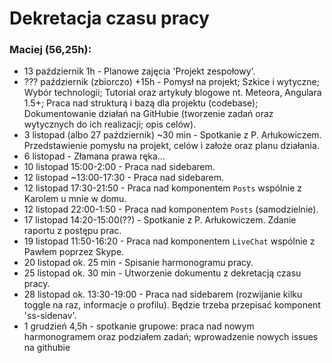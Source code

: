 # Dekretacja czasu pracy

### Maciej (56,25h):
- 13 październik 1h - Planowe zajęcia 'Projekt zespołowy'.
- ??? październik (zbiorczo) +15h - Pomysł na projekt; Szkice i wytyczne; Wybór technologii; Tutorial oraz artykuły blogowe nt. Meteora, Angulara 1.5+; Praca nad strukturą i bazą dla projektu (codebase); Dokumentowanie działań na GitHubie (tworzenie zadań oraz wytycznych do ich realizacji; opis celów).
- 3 listopad (albo 27 październik) ~30 min - Spotkanie z P. Arłukowiczem. Przedstawienie pomysłu na projekt, celów i założe oraz planu działania.
- 6 listopad - Złamana prawa ręka...
- 10 listopad 15:00-2:00 - Praca nad sidebarem.
- 12 listopad ~13:00-17:30 - Praca nad sidebarem.
- 12 listopad 17:30-21:50 - Praca nad komponentem `Posts` wspólnie z Karolem u mnie w domu.
- 12 listopad 22:00-1:50 - Praca nad komponentem `Posts` (samodzielnie).
- 17 listopad 14:20-15:00(??) - Spotkanie z P. Arłukowiczem. Zdanie raportu z postępu prac.
- 19 listopad 11:50-16:20 - Praca nad komponentem `LiveChat` wspólnie z Pawłem poprzez Skype.
- 20 listopad ok. 25 min - Spisanie harmonogramu pracy.
- 25 listopad ok. 30 min - Utworzenie dokumentu z dekretacją czasu pracy.
- 28 listopad ok. 13:30-19:00 - Praca nad sidebarem (rozwijanie kilku toggle na raz, informacje o profilu). Będzie trzeba przepisać komponent 'ss-sidenav'.
- 1 grudzień 4,5h - spotkanie grupowe: praca nad nowym harmonogramem oraz podziałem zadań; wprowadzenie nowych issues na githubie
